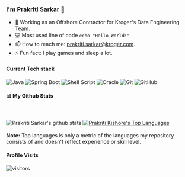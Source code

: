 ### I'm Prakriti Sarkar 👋

- 🔭 Working as an Offshore Contractor for Kroger's Data Engineering Team.
- :computer: Most used line of code `echo "Hello World!"`
- 📫 How to reach me: prakriti.sarkar@kroger.com.
- ⚡ Fun fact: I play games and sleep a lot.

#### Current Tech stack

<!-- TODO: Make technologies links takes you to repositories -->

<img alt="Java" src="https://img.shields.io/badge/java-5382a1.svg?style=for-the-badge&logo=java&logoColor=f89820"/> <img alt="Spring Boot" src="https://img.shields.io/badge/spring_boot-%236DB33F.svg?style=for-the-badge&logo=spring&logoColor=white"/> <img alt="Shell Script" src="https://img.shields.io/badge/shell_script-%23121011.svg?style=for-the-badge&logo=gnu-bash&logoColor=white"/>  <img alt="Oracle" src ="https://img.shields.io/badge/oracle-%23F00000.svg?style=for-the-badge&logo=oracle&logoColor=white" /> <img alt="Git" src="https://img.shields.io/badge/git-%23F05033.svg?style=for-the-badge&logo=git&logoColor=white"/> <img alt="GitHub" src="https://img.shields.io/badge/github-%23121011.svg?style=for-the-badge&logo=github&logoColor=white"/> 


#### 📊 My Github Stats

  <br/>
  
![Prakriti Sarkar's github stats](https://github-readme-stats.vercel.app/api?username=prakritis-btw4520&count_private=true&theme=tokyonight&hide=contribs,prs)          <a href="https://github.com/prakriti-sarkar-kr/github-readme-stats"><img alt="Prakriti Kishore's Top Languages" src="https://github-readme-stats.vercel.app/api/top-langs/?username=prakriti-sarkar-kr&langs_count=8&count_private=true&layout=compact&theme=react&hide_border=true&bg_color=0D1117" /></a>
  <br/>
  <br/>
  <b>Note:</b> Top languages is only a metric of the languages my repository consists of and doesn't reflect experience or skill level.
  
  #### Profile Visits 

![visitors](https://visitor-badge.glitch.me/badge?page_id=prakriti-sarkar-kr.pprakriti-sarkar-kr)
